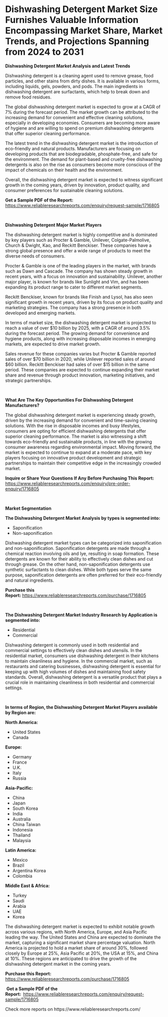 <p><h1>Dishwashing Detergent Market Size Furnishes Valuable Information Encompassing Market Share, Market Trends, and Projections Spanning from 2024 to 2031</h1></p><p><strong>Dishwashing Detergent Market Analysis and Latest Trends</strong></p>
<p><p>Dishwashing detergent is a cleaning agent used to remove grease, food particles, and other stains from dirty dishes. It is available in various forms, including liquids, gels, powders, and pods. The main ingredients in dishwashing detergent are surfactants, which help to break down and remove food residues.</p><p>The global dishwashing detergent market is expected to grow at a CAGR of 7% during the forecast period. The market growth can be attributed to the increasing demand for convenient and effective cleaning solutions, especially in developing economies. Consumers are becoming more aware of hygiene and are willing to spend on premium dishwashing detergents that offer superior cleaning performance.</p><p>The latest trend in the dishwashing detergent market is the introduction of eco-friendly and natural products. Manufacturers are focusing on developing products that are biodegradable, phosphate-free, and safe for the environment. The demand for plant-based and cruelty-free dishwashing detergents is also on the rise as consumers become more conscious of the impact of chemicals on their health and the environment.</p><p>Overall, the dishwashing detergent market is expected to witness significant growth in the coming years, driven by innovation, product quality, and consumer preferences for sustainable cleaning solutions.</p></p>
<p><strong>Get a Sample PDF of the Report:&nbsp;</strong> <a href="https://www.reliableresearchreports.com/enquiry/request-sample/1716805">https://www.reliableresearchreports.com/enquiry/request-sample/1716805</a></p>
<p>&nbsp;</p>
<p><strong>Dishwashing Detergent Major Market Players</strong></p>
<p><p>The dishwashing detergent market is highly competitive and is dominated by key players such as Procter & Gamble, Unilever, Colgate-Palmolive, Church & Dwight, Kao, and Reckitt Benckiser. These companies have a strong global presence and offer a wide range of products to meet the diverse needs of consumers. </p><p>Procter & Gamble is one of the leading players in the market, with brands such as Dawn and Cascade. The company has shown steady growth in recent years, with a focus on innovation and sustainability. Unilever, another major player, is known for brands like Sunlight and Vim, and has been expanding its product range to cater to different market segments.</p><p>Reckitt Benckiser, known for brands like Finish and Lysol, has also seen significant growth in recent years, driven by its focus on product quality and marketing strategies. The company has a strong presence in both developed and emerging markets.</p><p>In terms of market size, the dishwashing detergent market is projected to reach a value of over $10 billion by 2025, with a CAGR of around 3.5% during the forecast period. The growing demand for convenience and hygiene products, along with increasing disposable incomes in emerging markets, are expected to drive market growth.</p><p>Sales revenue for these companies varies but Procter & Gamble reported sales of over $70 billion in 2020, while Unilever reported sales of around $60 billion. Reckitt Benckiser had sales of over $15 billion in the same period. These companies are expected to continue expanding their market share and revenue through product innovation, marketing initiatives, and strategic partnerships.</p></p>
<p>&nbsp;</p>
<p><strong>What Are The Key Opportunities For Dishwashing Detergent Manufacturers?</strong></p>
<p><p>The global dishwashing detergent market is experiencing steady growth, driven by the increasing demand for convenient and time-saving cleaning solutions. With the rise in disposable incomes and busy lifestyles, consumers are opting for efficient dishwashing detergents that offer superior cleaning performance. The market is also witnessing a shift towards eco-friendly and sustainable products, in line with the growing consumer awareness regarding environmental impact. Moving forward, the market is expected to continue to expand at a moderate pace, with key players focusing on innovative product development and strategic partnerships to maintain their competitive edge in the increasingly crowded market.</p></p>
<p><strong>Inquire or Share Your Questions If Any Before Purchasing This Report:</strong> <a href="https://www.reliableresearchreports.com/enquiry/pre-order-enquiry/1716805">https://www.reliableresearchreports.com/enquiry/pre-order-enquiry/1716805</a></p>
<p>&nbsp;</p>
<p><strong>Market Segmentation</strong></p>
<p><strong>The Dishwashing Detergent Market Analysis by types is segmented into:</strong></p>
<p><ul><li>Saponification</li><li>Non-saponification</li></ul></p>
<p><p>Dishwashing detergent market types can be categorized into saponification and non-saponification. Saponification detergents are made through a chemical reaction involving oils and lye, resulting in soap formation. These detergents are known for their ability to effectively clean dishes and cut through grease. On the other hand, non-saponification detergents use synthetic surfactants to clean dishes. While both types serve the same purpose, saponification detergents are often preferred for their eco-friendly and natural ingredients.</p></p>
<p><strong>Purchase this Report:&nbsp;</strong><a href="https://www.reliableresearchreports.com/purchase/1716805">https://www.reliableresearchreports.com/purchase/1716805</a></p>
<p>&nbsp;</p>
<p><strong>The Dishwashing Detergent Market Industry Research by Application is segmented into:</strong></p>
<p><ul><li>Residential</li><li>Commercial</li></ul></p>
<p><p>Dishwashing detergent is commonly used in both residential and commercial settings to effectively clean dishes and utensils. In the residential market, consumers use dishwashing detergent in their kitchens to maintain cleanliness and hygiene. In the commercial market, such as restaurants and catering businesses, dishwashing detergent is essential for keeping up with high volumes of dishes and maintaining food safety standards. Overall, dishwashing detergent is a versatile product that plays a crucial role in maintaining cleanliness in both residential and commercial settings.</p></p>
<p>&nbsp;</p>
<p><strong>In terms of Region, the Dishwashing Detergent Market Players available by Region are:</strong></p>
<p>
    <p> <strong> North America: </strong>
        <ul>
            <li>United States</li>
            <li>Canada</li>
        </ul>
        </p> 
    <p> <strong> Europe: </strong>
        <ul>
            <li>Germany</li>
            <li>France</li>
            <li>U.K.</li>
            <li>Italy</li>
            <li>Russia</li>
        </ul>
        </p> 
    <p> <strong> Asia-Pacific: </strong>
        <ul>
            <li>China</li>
            <li>Japan</li>
            <li>South Korea</li>
            <li>India</li>
            <li>Australia</li>
            <li>China Taiwan</li>
            <li>Indonesia</li>
            <li>Thailand</li>
            <li>Malaysia</li>
        </ul>
        </p> 
    <p> <strong> Latin America: </strong>
        <ul>
            <li>Mexico</li>
            <li>Brazil</li>
            <li>Argentina Korea</li>
            <li>Colombia</li>
        </ul>
        </p> 
    <p> <strong> Middle East & Africa: </strong>
        <ul>
            <li>Turkey</li>
            <li>Saudi</li>
            <li>Arabia</li>
            <li>UAE</li>
            <li>Korea</li>
        </ul>
    </p>
    </p>
<p><p>The dishwashing detergent market is expected to exhibit notable growth across various regions, with North America, Europe, and Asia Pacific leading the way. The United States and China are expected to dominate the market, capturing a significant market share percentage valuation. North America is projected to hold a market share of around 30%, followed closely by Europe at 25%, Asia Pacific at 20%, the USA at 15%, and China at 10%. These regions are anticipated to drive the growth of the dishwashing detergent market in the coming years.</p></p>
<p><strong>Purchase this Report: </strong><a href="https://www.reliableresearchreports.com/purchase/1716805">https://www.reliableresearchreports.com/purchase/1716805</a></p>
<p>&nbsp;<strong>Get a Sample PDF of the Report:&nbsp;&nbsp;</strong><a href="https://www.reliableresearchreports.com/enquiry/request-sample/1716805">https://www.reliableresearchreports.com/enquiry/request-sample/1716805</a></p>
<p><strong></strong></p>
<p>Check more reports on https://www.reliableresearchreports.com/</p>